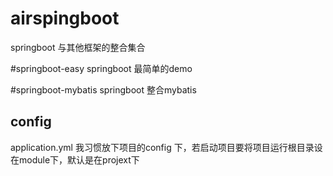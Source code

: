# airspingboot
springboot 与其他框架的整合集合

#springboot-easy
springboot 最简单的demo

#springboot-mybatis
springboot 整合mybatis

## config
application.yml 我习惯放下项目的config 下，若启动项目要将项目运行根目录设在module下，默认是在projext下